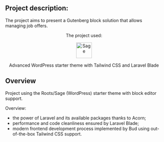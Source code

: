 ## Project description:
The project aims to present a Gutenberg block solution that allows managing job offers.

<p align="center">The project used:</p>

<p align="center">
  <a href="https://roots.io/sage/">
    <img alt="Sage" src="https://cdn.roots.io/app/uploads/logo-sage.svg" height="50">
  </a>
</p>

<p align="center">Advanced WordPress starter theme with Tailwind CSS and Laravel Blade</p>

## Overview

Project using the Roots/Sage (WordPress) starter theme with block editor support.

Overview:
- the power of Laravel and its available packages thanks to Acorn;
- performance and code cleanliness ensured by Laravel Blade;
- modern frontend development process implemented by Bud using out-of-the-box Tailwind CSS support.